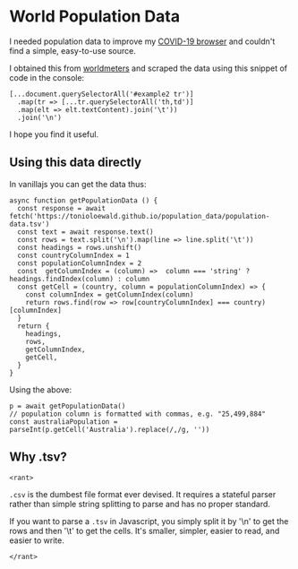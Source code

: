 # World Population Data

I needed population data to improve my [COVID-19 browser](https://tinyurl.com/covid19-browser) 
and couldn't find a simple, easy-to-use source.

I obtained this from [worldmeters](https://www.worldometers.info/world-population/population-by-country/)
and scraped the data using this snippet of code in the console:

```
[...document.querySelectorAll('#example2 tr')]
  .map(tr => [...tr.querySelectorAll('th,td')]
  .map(elt => elt.textContent).join('\t'))
  .join('\n')
```

I hope you find it useful.

## Using this data directly

In vanillajs you can get the data thus:

```
async function getPopulationData () {
  const response = await fetch('https://tonioloewald.github.io/population_data/population-data.tsv')
  const text = await response.text()
  const rows = text.split('\n').map(line => line.split('\t'))
  const headings = rows.unshift()
  const countryColumnIndex = 1
  const populationColumnIndex = 2
  const  getColumnIndex = (column) =>  column === 'string' ? headings.findIndex(column) : column
  const getCell = (country, column = populationColumnIndex) => {
    const columnIndex = getColumnIndex(column)
    return rows.find(row => row[countryColumnIndex] === country)[columnIndex]
  }
  return {
    headings,
    rows,
    getColumnIndex,
    getCell,
  }
}
```

Using the above:

```
p = await getPopulationData()
// population column is formatted with commas, e.g. "25,499,884"
const australiaPopulation = parseInt(p.getCell('Australia').replace(/,/g, ''))
```

## Why .tsv?

`<rant>`

`.csv` is the dumbest file format ever devised. It requires a stateful parser rather than simple
string splitting to parse and has no proper standard.

If you want to parse a `.tsv` in Javascript, you simply split it by '\n' to get the rows and then
'\t' to get the cells. It's smaller, simpler, easier to read, and easier to write.

`</rant>`